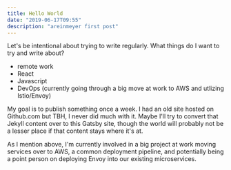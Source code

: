 ```yaml
---
title: Hello World
date: "2019-06-17T09:55"
description: "areinmeyer first post"
---
```


Let's be intentional about trying to write regularly.  What things do I want to try and write about?

* remote work
* React
* Javascript
* DevOps (currently going through a big move at work to AWS and utlizing Istio/Envoy)

My goal is to publish something once a week.  I had an old site hosted on Github.com but TBH, I never did much with it.  Maybe I'll try to convert that Jekyll content over to this Gatsby site, though the world will probably not be a lesser place if that content stays where it's at.  

As I mention above, I'm currently involved in a big project at work moving services over to AWS, a common deployment pipeline, and potentially being a point person on deploying Envoy into our existing microservices.  